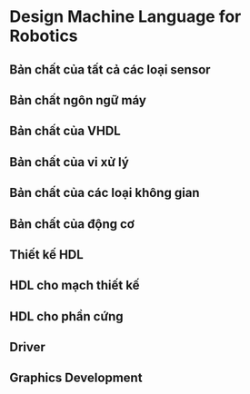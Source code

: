 # Design Machine Language for Robotics
## Bản chất của tất cả các loại sensor
## Bản chất ngôn ngữ máy
## Bản chất của VHDL
## Bản chất của vi xử lý
## Bản chất của các loại không gian
## Bản chất của động cơ
## Thiết kế HDL 
## HDL cho mạch thiết kế
## HDL cho phần cứng
## Driver
## Graphics Development
